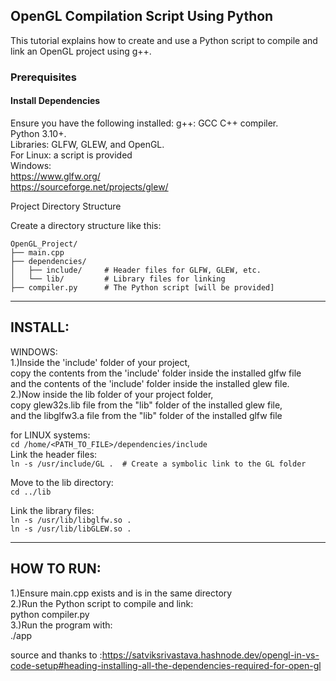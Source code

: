 ## OpenGL Compilation Script Using Python

This tutorial explains how to create and use a Python script to compile and link an OpenGL project using g++.  
### Prerequisites  
#### Install Dependencies  
Ensure you have the following installed:
    g++: GCC C++ compiler.  
    Python 3.10+.  
    Libraries: GLFW, GLEW, and OpenGL.  
For Linux: a script is provided  
Windows:  
https://www.glfw.org/  
https://sourceforge.net/projects/glew/  
  
Project Directory Structure  
  
Create a directory structure like this:  
```
OpenGL_Project/
├── main.cpp
├── dependencies/
│   ├── include/     # Header files for GLFW, GLEW, etc.
│   └── lib/         # Library files for linking
├── compiler.py      # The Python script [will be provided]
```
  
--------------------------------------------------------------------------------------------  
## INSTALL:  
WINDOWS:  
1.)Inside the 'include' folder of your project,   
copy the contents from the 'include' folder inside the installed glfw file  
and the contents of the 'include' folder inside the installed glew file.  
2.)Now inside the lib folder of your project folder,  
copy glew32s.lib file from the "lib" folder of the installed glew file,  
and the libglfw3.a file from the "lib" folder of the installed glfw file  
  
for LINUX systems:  
```cd /home/<PATH_TO_FILE>/dependencies/include```  
Link the header files:  
```ln -s /usr/include/GL .  # Create a symbolic link to the GL folder```  
  
Move to the lib directory:  
```cd ../lib```  

Link the library files:  
```ln -s /usr/lib/libglfw.so .```  
```ln -s /usr/lib/libGLEW.so .```  
  
  
--------------------------------------------------------------------------------------------  
## HOW TO RUN:  
1.)Ensure main.cpp exists and is in the same directory  
2.)Run the Python script to compile and link:  
python compiler.py  
3.)Run the program with:  
./app  
  
  
source and thanks to :https://satviksrivastava.hashnode.dev/opengl-in-vs-code-setup#heading-installing-all-the-dependencies-required-for-open-gl  
